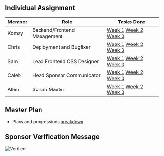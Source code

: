 ## Individual Assignment

|Member|Role|Tasks Done|
|---|---|---|
|Komay|Backend/Frontend Management|[Week 1]() [Week 2]() [Week 3]()|
|Chris|Deployment and Bugfixer|[Week 1]() [Week 2]() [Week 3]()|
|Sam|Lead Frontend CSS Designer|[Week 1]() [Week 2]() [Week 3]()|
|Caleb|Head Sponsor Communicator|[Week 1]() [Week 2]() [Week 3]()|
|Allen|Scrum Master|[Week 1]() [Week 2]() [Week 3]()|

## Master Plan
- Plans and progressions [breakdown](https://docs.google.com/drawings/d/1J8H0ygz2QkCI40XRQpPd7W-9kpfUwOEN2dKYtuCUNqI/edit)
## Sponsor Verification Message
![Verified]()
